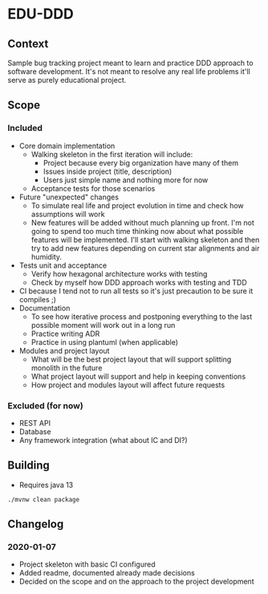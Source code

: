 # EDU-DDD

## Context

Sample bug tracking project meant to learn and practice DDD approach to software development.
It's not meant to resolve any real life problems it'll serve as purely educational project.

## Scope

### Included

* Core domain implementation
  * Walking skeleton in the first iteration will include:
    * Project because every big organization have many of them 
    * Issues inside project (title, description)
    * Users just simple name and nothing more for now
  * Acceptance tests for those scenarios
* Future "unexpected" changes
  * To simulate real life and project evolution in time and check how assumptions will work
  * New features will be added without much planning up front.
    I'm not going to spend too much time thinking now about what possible features will be implemented.
    I'll start with walking skeleton and then try to add new features depending on current star alignments and air humidity.
* Tests unit and acceptance
  * Verify how hexagonal architecture works with testing
  * Check by myself how DDD approach works with testing and TDD
* CI because I tend not to run all tests so it's just precaution to be sure it compiles ;)
* Documentation
  * To see how iterative process and postponing everything to the last possible moment will work out in a long run
  * Practice writing ADR
  * Practice in using plantuml (when applicable) 
* Modules and project layout
  * What will be the best project layout that will support splitting monolith in the future
  * What project layout will support and help in keeping conventions
  * How project and modules layout will affect future requests

### Excluded (for now)

* REST API 
* Database
* Any framework integration (what about IC and DI?)

## Building

* Requires java 13

`./mvnw clean package`

## Changelog

### 2020-01-07

* Project skeleton with basic CI configured
* Added readme, documented already made decisions
* Decided on the scope and on the approach to the project development
